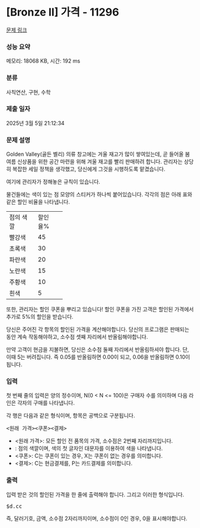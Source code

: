 # [Bronze II] 가격 - 11296 

[문제 링크](https://www.acmicpc.net/problem/11296) 

### 성능 요약

메모리: 18068 KB, 시간: 192 ms

### 분류

사칙연산, 구현, 수학

### 제출 일자

2025년 3월 5일 21:12:34

### 문제 설명

<p>Golden Valley(골든 벨리) 의류 창고에는 겨울 재고가 많이 쌓여있는데, 곧 들어올 봄 여름 신상품을 위한 공간 마련을 위해 겨울 재고를 빨리 판매하려 합니다. 관리자는 상당히 복잡한 세일 정책을 생각했고, 당신에게 그것을 시행하도록 맡겼습니다.</p>

<p>여기에 관리자가 정해놓은 규칙이 있습니다.</p>

<p>물건들에는 색이 있는 점 모양의 스티커가 하나씩 붙어있습니다. 각각의 점은 아래 표와 같은 할인 비율을 나타냅니다.</p>

<table class="table table-bordered" style="width:30%">
	<tbody>
		<tr>
			<td>점의 색깔</td>
			<td>할인율%</td>
		</tr>
		<tr>
			<td>빨강색</td>
			<td>45</td>
		</tr>
		<tr>
			<td>초록색</td>
			<td>30</td>
		</tr>
		<tr>
			<td>파란색</td>
			<td>20</td>
		</tr>
		<tr>
			<td>노란색</td>
			<td>15</td>
		</tr>
		<tr>
			<td>주황색</td>
			<td>10</td>
		</tr>
		<tr>
			<td>흰색</td>
			<td>5</td>
		</tr>
	</tbody>
</table>

<p>또한, 관리자는 할인 쿠폰을 뿌리고 있습니다! 할인 쿠폰을 가진 고객은 할인된 가격에서 추가로 5%의 할인을 받습니다.</p>

<p>당신은 주어진 각 항목의 할인된 가격을 계산해야합니다. 당신의 프로그램은 판매되는 동안 계속 작동해야하고, 소수점 셋째 자리에서 반올림해야합니다.</p>

<p>만약 고객이 현금을 지불하면, 당신은 소수점 둘째 자리에서 반올림하셔야 합니다. 단, 이때 5는 버려집니다. 즉 0.05를 반올림하면 0.00이 되고, 0.06을 반올림하면 0.10이 됩니다.</p>

### 입력 

 <p>첫 번째 줄의 입력은 양의 정수이며, N(0 < N <= 100)은 구매자 수를 의미하며 다음 라인은 각자의 구매를 나타냅니다.</p>

<p>각 행은 다음과 같은 형식이며, 항목은 공백으로 구분됩니다.</p>

<pre><원래 가격><dots(점)><쿠폰><결제></pre>

<ul>
	<li><원래 가격>: 모든 할인 전 품목의 가격, 소수점은 2번째 자리까지입니다.</li>
	<li><dots(점)>: 점의 색깔이며, 색의 첫 글자인 대문자를 이용하여 색을 나타냅니다.</li>
	<li><쿠폰>: C는 쿠폰이 있는 경우, X는 쿠폰이 없는 경우를 의미합니다.</li>
	<li><결제>: C는 현금결제를, P는 카드결제를 의미합니다.</li>
</ul>

### 출력 

 <p>입력 받은 것의 할인된 가격을 한 줄에 출력해야 합니다. 그리고 이러한 형식입니다.</p>

<pre>$d.cc</pre>

<p>즉, 달러기호, 금액, 소수점 2자리까지이며, 소수점이 0인 경우, 0을 표시해야합니다.</p>

